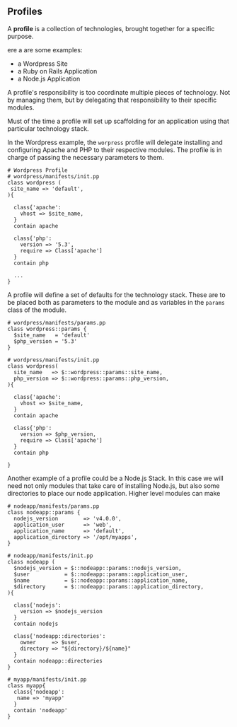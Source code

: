 ## Profiles

A **profile** is a collection of technologies, brought together for a specific purpose.

ere a are some examples:
* a Wordpress Site
* a Ruby on Rails Application
* a Node.js Application

A profile's responsibility is too coordinate multiple pieces of technology. Not by managing them, but by delegating that responsibility to their specific modules. 

Must of the time a profile will set up scaffolding for an application using that particular technology stack.

In the Wordpress example, the `worpress` profile will delegate installing and configuring Apache and PHP to their respective modules. The profile is in charge of passing the necessary parameters to them.

```puppet
# Wordpress Profile
# wordpress/manifests/init.pp
class wordpress (
 site_name => 'default',
){

  class{'apache':
    vhost => $site_name,
  }
  contain apache
  
  class{'php':
    version => '5.3',
    require => Class['apache']
  }
  contain php
  
  ...
}
```

A profile will define a set of defaults for the technology stack. These are to be placed both as parameters to the module and as variables in the `params` class of the module. 

```puppet
# wordpress/manifests/params.pp
class wordpress::params {
  $site_name   = 'default'
  $php_version = '5.3'
}

# wordpress/manifests/init.pp
class wordpress(
  site_name   => $::wordpress::params::site_name,
  php_version => $::wordpress::params::php_version,
){
 
  class{'apache':
    vhost => $site_name,
  }
  contain apache
  
  class{'php':
    version => $php_version,
    require => Class['apache']
  }
  contain php

}
```

Another example of a profile could be a Node.js Stack. In this case we will need not only modules that take care of installing Node.js, but also some directories to place our node application. Higher level modules can make 

```puppet
# nodeapp/manifests/params.pp
class nodeapp::params {
  nodejs_version        => 'v4.0.0',
  application_user      => 'web',
  application_name      => 'default',
  application_directory => '/opt/myapps',
}

# nodeapp/manifests/init.pp
class nodeapp (
  $nodejs_version = $::nodeapp::params::nodejs_version,
  $user           = $::nodeapp::params::application_user,
  $name           = $::nodeapp::params::application_name,
  $directory      = $::nodeapp::params::application_directory,
){

  class{'nodejs':
    version => $nodejs_version
  }
  contain nodejs
  
  class{'nodeapp::directories':
    owner     => $user,
    directory => "${directory}/${name}"
  }
  contain nodeapp::directories
}

# myapp/manifests/init.pp
class myapp{
  class{'nodeapp':
   name => 'myapp'
  }
  contain 'nodeapp'
}
```

